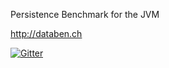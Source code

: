Persistence Benchmark for the JVM

http://databen.ch

[![Gitter](https://badges.gitter.im/Join%20Chat.svg)](https://gitter.im/databench/databench?utm_source=badge&utm_medium=badge&utm_campaign=pr-badge&utm_content=badge)